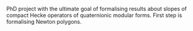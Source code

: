 PhD project with the ultimate goal of formalising results about slopes of compact Hecke operators of quaternionic modular forms. 
First step is formalising Newton polygons.
